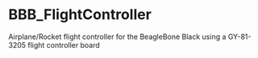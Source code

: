 BBB_FlightController
====================

Airplane/Rocket flight controller for the BeagleBone Black using a GY-81-3205 flight controller board
